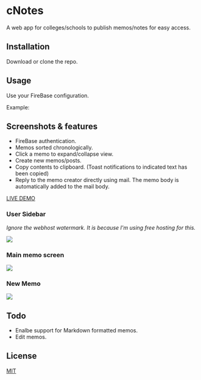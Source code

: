 # cNotes
 A web app for colleges/schools to publish memos/notes for easy access.

## Installation

Download or clone the repo.

## Usage

Use your FireBase configuration. 

Example:

## Screenshots & features

* FireBase authentication.
* Memos sorted chronologically.
* Click a memo to expand/collapse view.
* Create new memos/posts.
* Copy contents to clipboard. (Toast notifications to indicated text has been copied)
* Reply to the memo creator directly using mail. The memo body is automatically added to the mail body.

[LIVE DEMO](https://csocial141.herokuapp.com/)

### User Sidebar
*Ignore the webhost watermark. It is because I'm using free hosting for this.*

![](https://i.gyazo.com/882b5fbb2e33a0f5682b5c5bfd5fbab4.png)

### Main memo screen

![](https://i.gyazo.com/8782dded4cb0861db79dd2be5e52f4b0.png)

### New Memo

![](https://i.gyazo.com/74d3b5de66f713ca3ac52ebe920a6301.png)


## Todo

* Enalbe support for Markdown formatted memos.
* Edit memos.


## License
[MIT](https://choosealicense.com/licenses/mit/)

